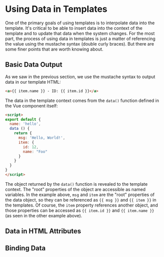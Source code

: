 # Using Data in Templates

One of the primary goals of using templates is to interpolate data into the template. It's critical to be able to insert data into the context of the template and to update that data when the system changes. For the most part, the process of using data in templates is just a matter of referencing the value using the mustache syntax (double curly braces). But there are some finer points that are worth knowing about.

## Basic Data Output
As we saw in the previous section, we use the mustache syntax to output data in our template HTML:

```html
<a>{{ item.name }} - ID: {{ item.id }}</a>
```

The data in the template context comes from the `data()` function defined in the Vue component itself:

```html
<script>
export default {
  name: 'hello',
  data () {
    return {
      msg: 'Hello, World!',
      item: {
        id: 12,
        name: "Foo"
      }
    }
  }
}
</script>
```
The object returned by the `data()` function is revealed to the template context. The "root" properties of the object are accessible as named variables. In the example above, `msg` and `item` are the "root" properties of the data object, so they can be referenced as `{{ msg }}` and `{{ item }}` in the templates. Of course, the `item` property references another object, and those properties can be accessed as `{{ item.id }}` and `{{ item.name }}` (as seen in the other example above).


## Data in HTML Attributes

## Binding Data















